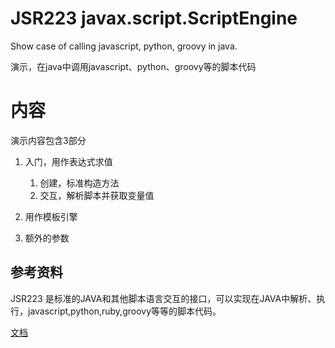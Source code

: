 # JSR223 javax.script.ScriptEngine

Show case of calling javascript, python, groovy in java.

演示，在java中调用javascript、python、groovy等的脚本代码 

# 内容

演示内容包含3部分

1. 入门，用作表达式求值

    1. 创建，标准构造方法
    2. 交互，解析脚本并获取变量值

2. 用作模板引擎

3. 额外的参数



## 参考资料

JSR223 是标准的JAVA和其他脚本语言交互的接口，可以实现在JAVA中解析、执行，javascript,python,ruby,groovy等等的脚本代码。

[文档][REF]

[REF]: https://en.wikipedia.org/wiki/List_of_JVM_languages:"维基百科关于JVM上的动态语言"